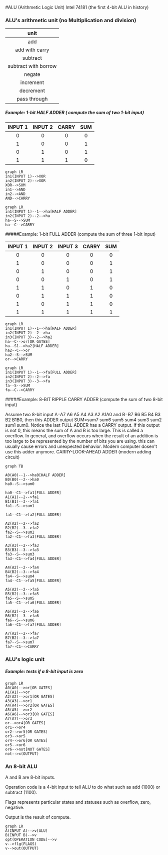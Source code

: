 #ALU (Arithmetic Logic Unit)
Intel 74181 (the first 4-bit ALU in history)
### ALU's arithmetic unit (no Multiplication and division)

|         unit         |
| :------------------: |
|         add          |
|    add with carry    |
|       subtract       |
| subtract with borrow |
|        negate        |
|      increment       |
|      decrement       |
|     pass through     |

##### Example: 1-bit HALF ADDER ( compute the sum of  two 1-bit input)

| INPUT 1 | INPUT 2 | CARRY | SUM  |
| :-----: | :-----: | :---: | :--: |
|    0    |    0    |   0   |  0   |
|    1    |    0    |   0   |  1   |
|    0    |    1    |   0   |  1   |
|    1    |    1    |   1   |  0   |

```mermaid
graph LR
in1(INPUT 1)-->XOR
in2(INPUT 2)-->XOR
XOR-->SUM
in1-->AND
in2-->AND
AND-->CARRY
```


```mermaid
graph LR
in1(INPUT 1)--1-->ha[HALF ADDER]
in2(INPUT 2)--2-->ha
ha--S-->SUM
ha--C-->CARRY
```

 #####Example: 1-bit FULL ADDER (compute the sum of three 1-bit input)

| INPUT 1 | INPUT 2 | INPUT 3 | CARRY | SUM  |
| :-----: | :-----: | :-----: | :---: | :--: |
|    0    |    0    |    0    |   0   |  0   |
|    1    |    0    |    0    |   0   |  1   |
|    0    |    1    |    0    |   0   |  1   |
|    0    |    0    |    1    |   0   |  1   |
|    1    |    1    |    0    |   1   |  0   |
|    0    |    1    |    1    |   1   |  0   |
|    1    |    0    |    1    |   1   |  0   |
|    1    |    1    |    1    |   1   |  1   |

```mermaid
graph LR
in1(INPUT 1)--1-->ha[HALF ADDER]
in2(INPUT 2)--2-->ha
in3(INPUT 3)--2-->ha2
ha--C-->or[OR GATES]
ha--S1-->ha2[HALF ADDER]
ha2--C-->or
ha2--S-->SUM
or-->CARRY

```



```mermaid
graph LR
in1(INPUT 1)--1-->fa[FULL ADDER]
in2(INPUT 2)--2-->fa
in3(INPUT 3)--3-->fa
fa--S-->SUM
fa--C-->CARRY
```

#####Example: 8-BIT RIPPLE CARRY ADDER (compute the sum of two 8-bit input)

Assume two 8-bit input A=A7 A6 A5 A4 A3 A2 A1A0 and B=B7 B6 B5 B4 B3 B2 B1B0, then this ADDER output SUM=sum7 sum6 sum5 sum4 sum3 sum2 sum1 sum0. Notice the last FULL ADDER has a CARRY output. If this output is not 0, this means the sum of A and B is too large. This is called a overflow. In general, and overflow occurs when the result of an addition is too large to be represented by the number of bits you are using. this can usually cause errors and unexpected behavior.
Modern computer dosen't use this adder anymore.
CARRY-LOOK-AHEAD ADDER (modern adding circuit)

```mermaid
graph TB

A0(A0)--1-->ha0[HALF ADDER]
B0(B0)--2-->ha0
ha0--S-->sum0

ha0--C1-->fa1[FULL ADDER]
A1(A1)--2-->fa1
B1(B1)--3-->fa1
fa1--S-->sum1

fa1--C1-->fa2[FULL ADDER]

A2(A2)--2-->fa2
B2(B2)--3-->fa2
fa2--S-->sum2
fa2--C1-->fa3[FULL ADDER]

A3(A3)--2-->fa3
B3(B3)--3-->fa3
fa3--S-->sum3
fa3--C1-->fa4[FULL ADDER]

A4(A2)--2-->fa4
B4(B2)--3-->fa4
fa4--S-->sum4
fa4--C1-->fa5[FULL ADDER]

A5(A2)--2-->fa5
B5(B2)--3-->fa5
fa5--S-->sum5
fa5--C1-->fa6[FULL ADDER]

A6(A2)--2-->fa6
B6(B2)--3-->fa6
fa6--S-->sum6
fa6--C1-->fa7[FULL ADDER]

A7(A2)--2-->fa7
B7(B2)--3-->fa7
fa7--S-->sum7
fa7--C1-->CARRY
```






### ALU's logic unit

##### Example:  tests if a 8-bit input is zero

```mermaid
graph LR
A0(A0)-->or[OR GATES]
A1(A1)-->or
A2(A2)-->or1[OR GATES]
A3(A3)-->or1
A4(A4)-->or2[OR GATES]
A5(A5)-->or2
A6(A6)-->or3[OR GATES]
A7(A7)-->or3
or-->or4[OR GATES]
or1-->or4
or2-->or5[OR GATES]
or3-->or5
or4-->or6[OR GATES]
or5-->or6
or6-->not[NOT GATES]
not-->x(OUTPUT)
```

### An 8-bit ALU

A and B are 8-bit inputs.

Operation code is a 4-bit input to tell ALU to do what such as add (1000) or subtract (1100).

Flags represents particular states and statuses such as overflow, zero, negative.

Output is the result of compute.

```mermaid
graph LR
A(INPUT A)-->v[ALU]
B(INPUT B)-->v
opt(OPERATION CODE)-->v
v-->flg(FLAGS)
v-->out(OUTPUT)
```

